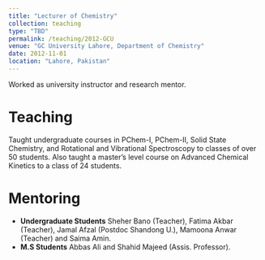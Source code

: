 ```yaml
---
title: "Lecturer of Chemistry"
collection: teaching
type: "TBD"
permalink: /teaching/2012-GCU
venue: "GC University Lahore, Department of Chemistry"
date: 2012-11-01
location: "Lahore, Pakistan"
---
```


Worked as university instructor and research mentor.

Teaching
======
Taught undergraduate courses in PChem-I, PChem-II, Solid State Chemistry, and Rotational and Vibrational Spectroscopy to classes of over 50 students. Also taught a master’s level course on Advanced Chemical Kinetics to a class of 24 students.

Mentoring
======
- **Undergraduate Students** Sheher Bano (Teacher), Fatima Akbar (Teacher), Jamal Afzal (Postdoc Shandong U.), Mamoona Anwar (Teacher) and Saima Amin.
- **M.S Students** Abbas Ali and Shahid Majeed (Assis. Professor).
